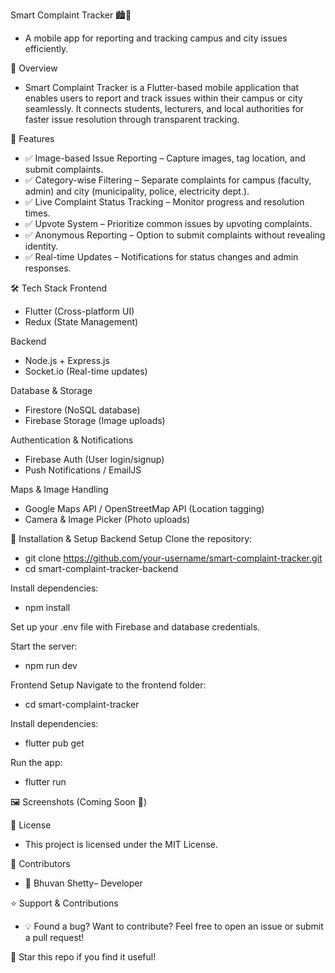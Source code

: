 Smart Complaint Tracker 🏙️📢
- A mobile app for reporting and tracking campus and city issues efficiently.

🚀 Overview
- Smart Complaint Tracker is a Flutter-based mobile application that enables users to report and track issues within their campus or city seamlessly. It connects students, lecturers, and local authorities for faster issue resolution through transparent tracking.

📌 Features
- ✅ Image-based Issue Reporting – Capture images, tag location, and submit complaints.
- ✅ Category-wise Filtering – Separate complaints for campus (faculty, admin) and city (municipality, police, electricity dept.).
- ✅ Live Complaint Status Tracking – Monitor progress and resolution times.
- ✅ Upvote System – Prioritize common issues by upvoting complaints.
- ✅ Anonymous Reporting – Option to submit complaints without revealing identity.
- ✅ Real-time Updates – Notifications for status changes and admin responses.

🛠 Tech Stack
Frontend
- Flutter (Cross-platform UI)
- Redux (State Management)

Backend
- Node.js + Express.js
- Socket.io (Real-time updates)

Database & Storage
- Firestore (NoSQL database)
- Firebase Storage (Image uploads)

Authentication & Notifications
- Firebase Auth (User login/signup)
- Push Notifications / EmailJS

Maps & Image Handling
- Google Maps API / OpenStreetMap API (Location tagging)
- Camera & Image Picker (Photo uploads)

🚀 Installation & Setup
Backend Setup
Clone the repository:
- git clone https://github.com/your-username/smart-complaint-tracker.git
- cd smart-complaint-tracker-backend

Install dependencies:
- npm install

Set up your .env file with Firebase and database credentials.

Start the server:
- npm run dev

Frontend Setup
Navigate to the frontend folder:
- cd smart-complaint-tracker

Install dependencies:
- flutter pub get

Run the app:
- flutter run

🖼 Screenshots (Coming Soon 📸)

📜 License
- This project is licensed under the MIT License.

🤝 Contributors
- 👤 Bhuvan Shetty– Developer

⭐ Support & Contributions
- 💡 Found a bug? Want to contribute? Feel free to open an issue or submit a pull request!

🚀 Star this repo if you find it useful!
